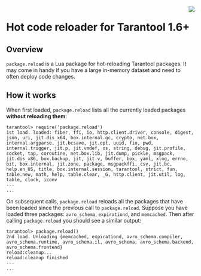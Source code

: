 <a href="http://tarantool.org">
   <img src="https://avatars2.githubusercontent.com/u/2344919?v=2&s=250"
align="right">
</a>

# Hot code reloader for Tarantool 1.6+

## Overview

`package.reload` is a Lua package for hot-reloading Tarantool packages. It may come in handy if you have a large in-memory dataset and need to often deploy code changes.

## How it works

When first loaded, `package.reload` lists all the currently loaded packages **without reloading them**:

    tarantool> require('package.reload')
    1st load. loaded: fiber, ffi, io, http.client.driver, console, digest, json, uri, jit.dis_x64, box.internal.gc, crypto, net.box, internal.argparse, jit.bcsave, jit.opt, uuid, fio, pwd, internal.trigger, jit.p, jit.vmdef, os, string, debug, jit.profile, socket, tap, coroutine, net.box.lib, jit.dump, pickle, msgpack, jit.dis_x86, box.backup, jit, jit.v, buffer, box, yaml, xlog, errno, bit, box.internal, jit.zone, package, msgpackffi, csv, jit.bc, help.en_US, title, box.internal.session, tarantool, strict, fun, table.new, math, help, table.clear, _G, http.client, jit.util, log, table, clock, iconv
    ---
    ...

On subsequent calls, `package.reload` reloads all the packages that have been loaded since the previous call to `package.reload`. Suppose you have loaded three packages: `avro_schema`, `expirationd`, and `memcached`. Then after calling `package.reload` you should see a similar output:

    tarantool> package.reload()
    2nd load. Unloading {memcached, expirationd, avro_schema.compiler, avro_schema.runtime, avro_schema.il, avro_schema, avro_schema.backend, avro_schema.frontend}
    reload:cleanup...
    reload:cleanup finished
    ---
    ...
